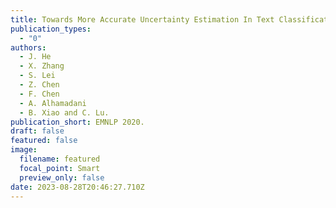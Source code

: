```yaml
---
title: Towards More Accurate Uncertainty Estimation In Text Classification
publication_types:
  - "0"
authors:
  - J. He
  - X. Zhang
  - S. Lei
  - Z. Chen
  - F. Chen
  - A. Alhamadani
  - B. Xiao and C. Lu.
publication_short: EMNLP 2020.
draft: false
featured: false
image:
  filename: featured
  focal_point: Smart
  preview_only: false
date: 2023-08-28T20:46:27.710Z
---
```

